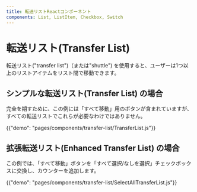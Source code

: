 ```yaml
---
title: 転送リストReactコンポーネント
components: List, ListItem, Checkbox, Switch
---
```


# 転送リスト(Transfer List)

<p class="description">転送リスト("transfer list")（または"shuttle") を使用すると、ユーザーは1つ以上のリストアイテムをリスト間で移動できます。</p>

## シンプルな転送リスト(Transfer List) の場合

完全を期すために、この例には「すべて移動」用のボタンが含まれていますが、すべての転送リストでこれらが必要なわけではありません。

{{"demo": "pages/components/transfer-list/TransferList.js"}}

## 拡張転送リスト(Enhanced Transfer List) の場合

この例では、「すべて移動」ボタンを「すべて選択/なしを選択」チェックボックスに交換し、カウンターを追加します。

{{"demo": "pages/components/transfer-list/SelectAllTransferList.js"}}